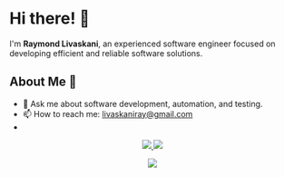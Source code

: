 # Hi there! 👋

I'm **Raymond Livaskani**, an experienced software engineer focused on developing efficient and reliable software solutions.

## About Me 🌊

- 💬 Ask me about software development, automation, and testing.
- 📫 How to reach me: [livaskaniray@gmail.com](mailto:livaskaniray@gmail.com)
- 
<p align="center">
  <tr>
    <td align="center" style="padding=0;width=50%;">
      <a href="https://github.com/rliva">
      <img src="https://github-readme-stats.vercel.app/api/?username=rliva&title_color=5ae87c&text_color=9f9f9f&show_icons=true&bg_color=00000000&hide_border=true&icon_color=5ae87c&hide_title=true&count_private=true&include_all_commits=true&enable_animations=true" />
    </td>
      <td align="center" style="padding=0;width=50%;">
      <a href="https://github.com/rliva">
      <img src="https://github-readme-stats-one-bice.vercel.app/api/top-langs/?username=rliva&role=OWNER,ORGANIZATION_MEMBER,COLLABORATOR&title_color=5ae87c&text_color=9f9f9f&show_icons=true&bg_color=00000000&hide_border=true&icon_color=5ae87c&hide_title=true&count_private=true&enable_animations=true" />
    </td>
  </tr>
</p>

<p align="center">
  <tr>
    <td align="center" style="padding=0;width=50%;">
      <a href="https://github.com/rliva">
      <img src="https://github-readme-streak-stats.herokuapp.com?user=rliva&theme=tokyonight_duo&hide_border=true&ring=000000&currStreakLabel=5ae87c&sideNums=5ae87c&dates=979797&sideLabels=5ae87c&currStreakNum=5ae87c&border=DD2727&stroke=00000000&background=00000000&fire=FF7600" />
    </td>
  </tr>
</p>
